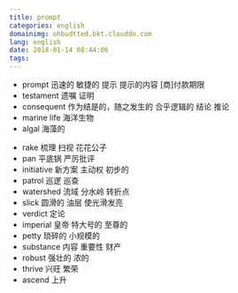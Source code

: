 ```yaml
---
title: prompt
categories: english
domainimg: ohbudtted.bkt.clouddn.com
lang: english
date: 2018-01-14 08:44:06
tags:
---
```

* prompt
  迅速的 敏捷的 提示 提示的内容  [商]付款期限
* testament
  遗嘱 证明
* consequent
  作为结是的，随之发生的 合乎逻辑的 结论 推论
* marine life 
  海洋生物
* algal 
  海藻的
<!-- more -->
* rake
  梳理 扫视 花花公子
* pan
  平底锅  严厉批评
* initiative
  新方案  主动权  初步的
* patrol
  巡逻 巡查
* watershed
  流域 分水岭 转折点
* slick
  圆滑的 油层 使光滑发亮
* verdict
  定论
* imperial 
  皇帝 特大号的 至尊的
* petty
  琐碎的 小规模的 
* substance
  内容 重要性 财产
* robust
  强壮的 浓的
* thrive 
  兴旺 繁荣
* ascend
  上升
